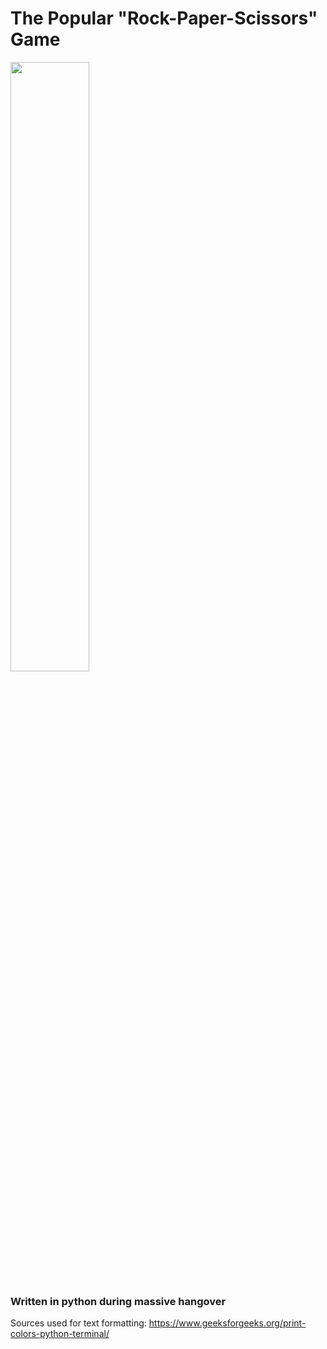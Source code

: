 # The Popular "Rock-Paper-Scissors" Game

<img src="https://upload.wikimedia.org/wikipedia/commons/thumb/6/67/Rock-paper-scissors.svg/1200px-Rock-paper-scissors.svg.png" width=50% />

### Written in python during massive hangover
Sources used for text formatting: https://www.geeksforgeeks.org/print-colors-python-terminal/
